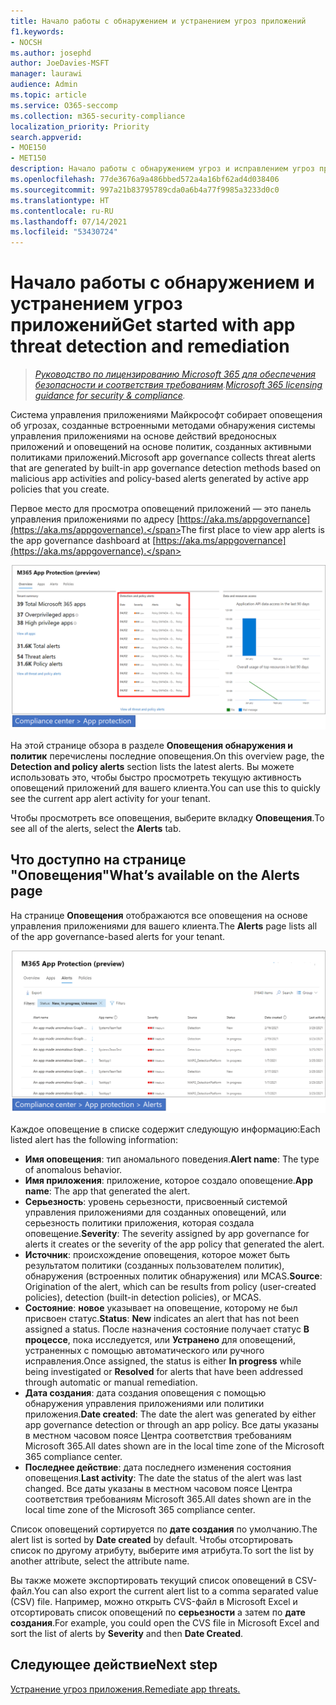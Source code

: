 ```yaml
---
title: Начало работы с обнаружением и устранением угроз приложений
f1.keywords:
- NOCSH
ms.author: josephd
author: JoeDavies-MSFT
manager: laurawi
audience: Admin
ms.topic: article
ms.service: O365-seccomp
ms.collection: m365-security-compliance
localization_priority: Priority
search.appverid:
- MOE150
- MET150
description: Начало работы с обнаружением угроз и исправлением угроз приложений.
ms.openlocfilehash: 77de3676a9a486bbed572a4a16bf62ad4d038406
ms.sourcegitcommit: 997a21b83795789cda0a6b4a77f9985a3233d0c0
ms.translationtype: HT
ms.contentlocale: ru-RU
ms.lasthandoff: 07/14/2021
ms.locfileid: "53430724"
---
```

# <a name="get-started-with-app-threat-detection-and-remediation"></a><span data-ttu-id="44646-103">Начало работы с обнаружением и устранением угроз приложений</span><span class="sxs-lookup"><span data-stu-id="44646-103">Get started with app threat detection and remediation</span></span>

><span data-ttu-id="44646-104">*[Руководство по лицензированию Microsoft 365 для обеспечения безопасности и соответствия требованиям](https://aka.ms/ComplianceSD).*</span><span class="sxs-lookup"><span data-stu-id="44646-104">*[Microsoft 365 licensing guidance for security & compliance](https://aka.ms/ComplianceSD).*</span></span>

<span data-ttu-id="44646-105">Система управления приложениями Майкрософт собирает оповещения об угрозах, созданные встроенными методами обнаружения системы управления приложениями на основе действий вредоносных приложений и оповещений на основе политик, созданных активными политиками приложений.</span><span class="sxs-lookup"><span data-stu-id="44646-105">Microsoft app governance collects threat alerts that are generated by built-in app governance detection methods based on malicious app activities and policy-based alerts generated by active app policies that you create.</span></span>

<span data-ttu-id="44646-106">Первое место для просмотра оповещений приложений — это панель управления приложениями по адресу [https://aka.ms/appgovernance](https://aka.ms/appgovernance).</span><span class="sxs-lookup"><span data-stu-id="44646-106">The first place to view app alerts is the app governance dashboard at [https://aka.ms/appgovernance](https://aka.ms/appgovernance).</span></span>

![Страница обзора управления приложениями в Центре соответствия требованиям Microsoft 365 с выделенным разделом "Оповещения обнаружения и политик".](..\media\manage-app-protection-governance\mapg-cc-overview-alerts.png)

<span data-ttu-id="44646-108">На этой странице обзора в разделе **Оповещения обнаружения и политик** перечислены последние оповещения.</span><span class="sxs-lookup"><span data-stu-id="44646-108">On this overview page, the **Detection and policy alerts** section lists the latest alerts.</span></span> <span data-ttu-id="44646-109">Вы можете использовать это, чтобы быстро просмотреть текущую активность оповещений приложений для вашего клиента.</span><span class="sxs-lookup"><span data-stu-id="44646-109">You can use this to quickly see the current app alert activity for your tenant.</span></span>

<span data-ttu-id="44646-110">Чтобы просмотреть все оповещения, выберите вкладку **Оповещения**.</span><span class="sxs-lookup"><span data-stu-id="44646-110">To see all of the alerts, select the **Alerts** tab.</span></span>

## <a name="whats-available-on-the-alerts-page"></a><span data-ttu-id="44646-111">Что доступно на странице "Оповещения"</span><span class="sxs-lookup"><span data-stu-id="44646-111">What’s available on the Alerts page</span></span>

<span data-ttu-id="44646-112">На странице **Оповещения** отображаются все оповещения на основе управления приложениями для вашего клиента.</span><span class="sxs-lookup"><span data-stu-id="44646-112">The **Alerts** page lists all of the app governance-based alerts for your tenant.</span></span>

![Страница сводки оповещений системы управления приложениями в Центре соответствия требованиям Microsoft 365](..\media\manage-app-protection-governance\mapg-cc-alerts.png)

<span data-ttu-id="44646-114">Каждое оповещение в списке содержит следующую информацию:</span><span class="sxs-lookup"><span data-stu-id="44646-114">Each listed alert has the following information:</span></span>

- <span data-ttu-id="44646-115">**Имя оповещения**: тип аномального поведения.</span><span class="sxs-lookup"><span data-stu-id="44646-115">**Alert name**: The type of anomalous behavior.</span></span>
- <span data-ttu-id="44646-116">**Имя приложения**: приложение, которое создало оповещение.</span><span class="sxs-lookup"><span data-stu-id="44646-116">**App name**: The app that generated the alert.</span></span>
- <span data-ttu-id="44646-117">**Серьезность**: уровень серьезности, присвоенный системой управления приложениями для созданных оповещений, или серьезность политики приложения, которая создала оповещение.</span><span class="sxs-lookup"><span data-stu-id="44646-117">**Severity**: The severity assigned by app governance for alerts it creates or the severity of the app policy that generated the alert.</span></span>
- <span data-ttu-id="44646-118">**Источник**: происхождение оповещения, которое может быть результатом политики (созданных пользователем политик), обнаружения (встроенных политик обнаружения) или MCAS.</span><span class="sxs-lookup"><span data-stu-id="44646-118">**Source**: Origination of the alert, which can be results from policy (user-created policies), detection (built-in detection policies), or MCAS.</span></span>
- <span data-ttu-id="44646-119">**Состояние**: **новое** указывает на оповещение, которому не был присвоен статус.</span><span class="sxs-lookup"><span data-stu-id="44646-119">**Status**: **New** indicates an alert that has not been assigned a status.</span></span> <span data-ttu-id="44646-120">После назначения состояние получает статус **В процессе**, пока исследуется, или **Устранено** для оповещений, устраненных с помощью автоматического или ручного исправления.</span><span class="sxs-lookup"><span data-stu-id="44646-120">Once assigned, the status is either **In progress** while being investigated or **Resolved** for alerts that have been addressed through automatic or manual remediation.</span></span>
- <span data-ttu-id="44646-121">**Дата создания**: дата создания оповещения с помощью обнаружения управления приложениями или политики приложения.</span><span class="sxs-lookup"><span data-stu-id="44646-121">**Date created**: The date the alert was generated by either app governance detection or through an app policy.</span></span> <span data-ttu-id="44646-122">Все даты указаны в местном часовом поясе Центра соответствия требованиям Microsoft 365.</span><span class="sxs-lookup"><span data-stu-id="44646-122">All dates shown are in the local time zone of the Microsoft 365 compliance center.</span></span>
- <span data-ttu-id="44646-123">**Последнее действие**: дата последнего изменения состояния оповещения.</span><span class="sxs-lookup"><span data-stu-id="44646-123">**Last activity**: The date the status of the alert was last changed.</span></span> <span data-ttu-id="44646-124">Все даты указаны в местном часовом поясе Центра соответствия требованиям Microsoft 365.</span><span class="sxs-lookup"><span data-stu-id="44646-124">All dates shown are in the local time zone of the Microsoft 365 compliance center.</span></span>

<span data-ttu-id="44646-125">Список оповещений сортируется по **дате создания** по умолчанию.</span><span class="sxs-lookup"><span data-stu-id="44646-125">The alert list is sorted by **Date created** by default.</span></span> <span data-ttu-id="44646-126">Чтобы отсортировать список по другому атрибуту, выберите имя атрибута.</span><span class="sxs-lookup"><span data-stu-id="44646-126">To sort the list by another attribute, select the attribute name.</span></span>

<span data-ttu-id="44646-127">Вы также можете экспортировать текущий список оповещений в CSV-файл.</span><span class="sxs-lookup"><span data-stu-id="44646-127">You can also export the current alert list to a comma separated value (CSV) file.</span></span> <span data-ttu-id="44646-128">Например, можно открыть CVS-файл в Microsoft Excel и отсортировать список оповещений по **серьезности** а затем по **дате создания**.</span><span class="sxs-lookup"><span data-stu-id="44646-128">For example, you could open the CVS file in Microsoft Excel and sort the list of alerts by **Severity** and then **Date Created**.</span></span>

## <a name="next-step"></a><span data-ttu-id="44646-129">Следующее действие</span><span class="sxs-lookup"><span data-stu-id="44646-129">Next step</span></span>

[<span data-ttu-id="44646-130">Устранение угроз приложения.</span><span class="sxs-lookup"><span data-stu-id="44646-130">Remediate app threats.</span></span>](app-governance-detect-remediate-detect-threats.md)
